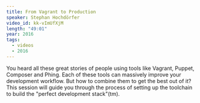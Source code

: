 ```yaml
---
title: From Vagrant to Production
speaker: Stephan Hochdörfer
video_id: kk-vImUfXjM
length: "49:01"
year: 2016
tags:
  - videos
  - 2016
---
```


You heard all these great stories of people using tools like Vagrant, Puppet, Composer and Phing. Each of these tools can massively improve your development workflow. But how to combine them to get the best out of it? This session will guide you through the process of setting up the toolchain to build the "perfect development stack"(tm).
